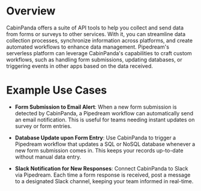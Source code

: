 # Overview

CabinPanda offers a suite of API tools to help you collect and send data from forms or surveys to other services. With it, you can streamline data collection processes, synchronize information across platforms, and create automated workflows to enhance data management. Pipedream's serverless platform can leverage CabinPanda's capabilities to craft custom workflows, such as handling form submissions, updating databases, or triggering events in other apps based on the data received.

# Example Use Cases

- **Form Submission to Email Alert**: When a new form submission is detected by CabinPanda, a Pipedream workflow can automatically send an email notification. This is useful for teams needing instant updates on survey or form entries.

- **Database Update upon Form Entry**: Use CabinPanda to trigger a Pipedream workflow that updates a SQL or NoSQL database whenever a new form submission comes in. This keeps your records up-to-date without manual data entry.

- **Slack Notification for New Responses**: Connect CabinPanda to Slack via Pipedream. Each time a form response is received, post a message to a designated Slack channel, keeping your team informed in real-time.
